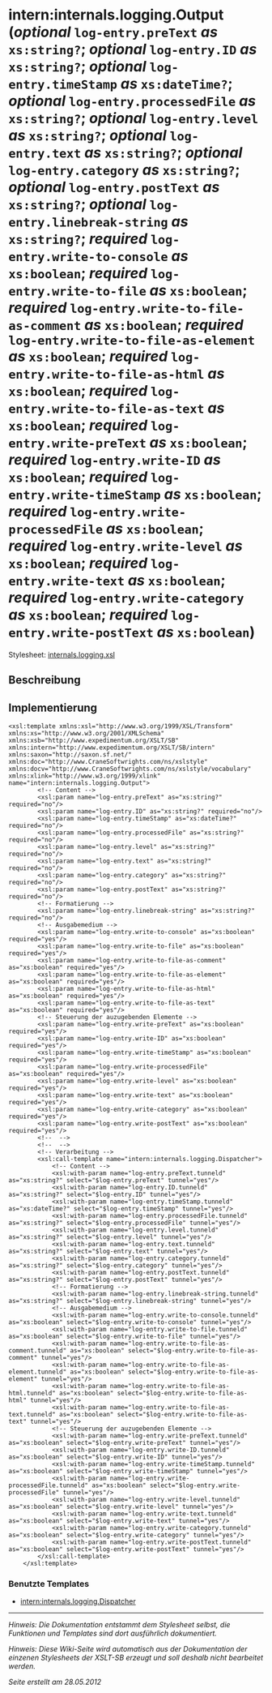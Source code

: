 # intern:internals.logging.Output (_optional_ `log-entry.preText` _as_ `xs:string?`; _optional_ `log-entry.ID` _as_ `xs:string?`; _optional_ `log-entry.timeStamp` _as_ `xs:dateTime?`; _optional_ `log-entry.processedFile` _as_ `xs:string?`; _optional_ `log-entry.level` _as_ `xs:string?`; _optional_ `log-entry.text` _as_ `xs:string?`; _optional_ `log-entry.category` _as_ `xs:string?`; _optional_ `log-entry.postText` _as_ `xs:string?`; _optional_ `log-entry.linebreak-string` _as_ `xs:string?`; _required_ `log-entry.write-to-console` _as_ `xs:boolean`; _required_ `log-entry.write-to-file` _as_ `xs:boolean`; _required_ `log-entry.write-to-file-as-comment` _as_ `xs:boolean`; _required_ `log-entry.write-to-file-as-element` _as_ `xs:boolean`; _required_ `log-entry.write-to-file-as-html` _as_ `xs:boolean`; _required_ `log-entry.write-to-file-as-text` _as_ `xs:boolean`; _required_ `log-entry.write-preText` _as_ `xs:boolean`; _required_ `log-entry.write-ID` _as_ `xs:boolean`; _required_ `log-entry.write-timeStamp` _as_ `xs:boolean`; _required_ `log-entry.write-processedFile` _as_ `xs:boolean`; _required_ `log-entry.write-level` _as_ `xs:boolean`; _required_ `log-entry.write-text` _as_ `xs:boolean`; _required_ `log-entry.write-category` _as_ `xs:boolean`; _required_ `log-entry.write-postText` _as_ `xs:boolean`) #

Stylesheet: [internals.logging.xsl](http://code.google.com/p/xslt-sb/source/browse/trunk/xslt-sb/internals.logging.xsl)

## Beschreibung ##
## Implementierung ##
```
<xsl:template xmlns:xsl="http://www.w3.org/1999/XSL/Transform" xmlns:xs="http://www.w3.org/2001/XMLSchema" xmlns:xsb="http://www.expedimentum.org/XSLT/SB" xmlns:intern="http://www.expedimentum.org/XSLT/SB/intern" xmlns:saxon="http://saxon.sf.net/" xmlns:doc="http://www.CraneSoftwrights.com/ns/xslstyle" xmlns:docv="http://www.CraneSoftwrights.com/ns/xslstyle/vocabulary" xmlns:xlink="http://www.w3.org/1999/xlink" name="intern:internals.logging.Output">
		<!-- Content -->
		<xsl:param name="log-entry.preText" as="xs:string?" required="no"/>
		<xsl:param name="log-entry.ID" as="xs:string?" required="no"/>
		<xsl:param name="log-entry.timeStamp" as="xs:dateTime?" required="no"/>
		<xsl:param name="log-entry.processedFile" as="xs:string?" required="no"/>
		<xsl:param name="log-entry.level" as="xs:string?" required="no"/>
		<xsl:param name="log-entry.text" as="xs:string?" required="no"/>
		<xsl:param name="log-entry.category" as="xs:string?" required="no"/>
		<xsl:param name="log-entry.postText" as="xs:string?" required="no"/>
		<!-- Formatierung -->
		<xsl:param name="log-entry.linebreak-string" as="xs:string?" required="no"/>
		<!-- Ausgabemedium -->
		<xsl:param name="log-entry.write-to-console" as="xs:boolean" required="yes"/>
		<xsl:param name="log-entry.write-to-file" as="xs:boolean" required="yes"/>
		<xsl:param name="log-entry.write-to-file-as-comment" as="xs:boolean" required="yes"/>
		<xsl:param name="log-entry.write-to-file-as-element" as="xs:boolean" required="yes"/>
		<xsl:param name="log-entry.write-to-file-as-html" as="xs:boolean" required="yes"/>
		<xsl:param name="log-entry.write-to-file-as-text" as="xs:boolean" required="yes"/>
		<!-- Steuerung der auzugebenden Elemente -->
		<xsl:param name="log-entry.write-preText" as="xs:boolean" required="yes"/>
		<xsl:param name="log-entry.write-ID" as="xs:boolean" required="yes"/>
		<xsl:param name="log-entry.write-timeStamp" as="xs:boolean" required="yes"/>
		<xsl:param name="log-entry.write-processedFile" as="xs:boolean" required="yes"/>
		<xsl:param name="log-entry.write-level" as="xs:boolean" required="yes"/>
		<xsl:param name="log-entry.write-text" as="xs:boolean" required="yes"/>
		<xsl:param name="log-entry.write-category" as="xs:boolean" required="yes"/>
		<xsl:param name="log-entry.write-postText" as="xs:boolean" required="yes"/>
		<!--  -->
		<!--  -->
		<!-- Verarbeitung -->
		<xsl:call-template name="intern:internals.logging.Dispatcher">
			<!-- Content -->
			<xsl:with-param name="log-entry.preText.tunneld" as="xs:string?" select="$log-entry.preText" tunnel="yes"/>
			<xsl:with-param name="log-entry.ID.tunneld" as="xs:string?" select="$log-entry.ID" tunnel="yes"/>
			<xsl:with-param name="log-entry.timeStamp.tunneld" as="xs:dateTime?" select="$log-entry.timeStamp" tunnel="yes"/>
			<xsl:with-param name="log-entry.processedFile.tunneld" as="xs:string?" select="$log-entry.processedFile" tunnel="yes"/>
			<xsl:with-param name="log-entry.level.tunneld" as="xs:string?" select="$log-entry.level" tunnel="yes"/>
			<xsl:with-param name="log-entry.text.tunneld" as="xs:string?" select="$log-entry.text" tunnel="yes"/>
			<xsl:with-param name="log-entry.category.tunneld" as="xs:string?" select="$log-entry.category" tunnel="yes"/>
			<xsl:with-param name="log-entry.postText.tunneld" as="xs:string?" select="$log-entry.postText" tunnel="yes"/>
			<!-- Formatierung -->
			<xsl:with-param name="log-entry.linebreak-string.tunneld" as="xs:string?" select="$log-entry.linebreak-string" tunnel="yes"/>
			<!-- Ausgabemedium -->
			<xsl:with-param name="log-entry.write-to-console.tunneld" as="xs:boolean" select="$log-entry.write-to-console" tunnel="yes"/>
			<xsl:with-param name="log-entry.write-to-file.tunneld" as="xs:boolean" select="$log-entry.write-to-file" tunnel="yes"/>
			<xsl:with-param name="log-entry.write-to-file-as-comment.tunneld" as="xs:boolean" select="$log-entry.write-to-file-as-comment" tunnel="yes"/>
			<xsl:with-param name="log-entry.write-to-file-as-element.tunneld" as="xs:boolean" select="$log-entry.write-to-file-as-element" tunnel="yes"/>
			<xsl:with-param name="log-entry.write-to-file-as-html.tunneld" as="xs:boolean" select="$log-entry.write-to-file-as-html" tunnel="yes"/>
			<xsl:with-param name="log-entry.write-to-file-as-text.tunneld" as="xs:boolean" select="$log-entry.write-to-file-as-text" tunnel="yes"/>
			<!-- Steuerung der auzugebenden Elemente -->
			<xsl:with-param name="log-entry.write-preText.tunneld" as="xs:boolean" select="$log-entry.write-preText" tunnel="yes"/>
			<xsl:with-param name="log-entry.write-ID.tunneld" as="xs:boolean" select="$log-entry.write-ID" tunnel="yes"/>
			<xsl:with-param name="log-entry.write-timeStamp.tunneld" as="xs:boolean" select="$log-entry.write-timeStamp" tunnel="yes"/>
			<xsl:with-param name="log-entry.write-processedFile.tunneld" as="xs:boolean" select="$log-entry.write-processedFile" tunnel="yes"/>
			<xsl:with-param name="log-entry.write-level.tunneld" as="xs:boolean" select="$log-entry.write-level" tunnel="yes"/>
			<xsl:with-param name="log-entry.write-text.tunneld" as="xs:boolean" select="$log-entry.write-text" tunnel="yes"/>
			<xsl:with-param name="log-entry.write-category.tunneld" as="xs:boolean" select="$log-entry.write-category" tunnel="yes"/>
			<xsl:with-param name="log-entry.write-postText.tunneld" as="xs:boolean" select="$log-entry.write-postText" tunnel="yes"/>
		</xsl:call-template>
	</xsl:template>
```

### Benutzte Templates ###
  * [intern:internals.logging.Dispatcher](intern_internals_logging_Dispatcher.md)


---


_Hinweis: Die Dokumentation entstammt dem Stylesheet selbst, die Funktionen und Templates sind dort ausführlich dokumentiert._

_Hinweis: Diese Wiki-Seite wird automatisch aus der Dokumentation der einzenen Stylesheets der XSLT-SB erzeugt und soll deshalb nicht bearbeitet werden._

_Seite erstellt am 28.05.2012_
